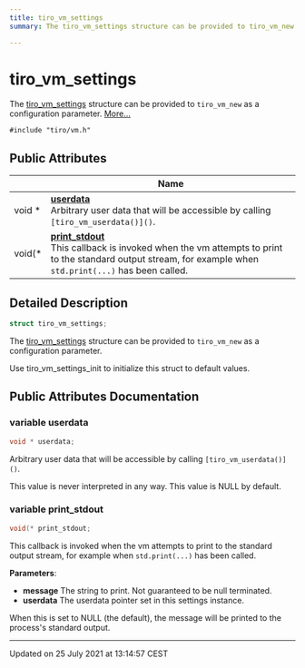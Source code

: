 ```yaml
---
title: tiro_vm_settings
summary: The tiro_vm_settings structure can be provided to tiro_vm_new as a configuration parameter. 

---
```


# tiro_vm_settings



The [tiro_vm_settings]() structure can be provided to `tiro_vm_new` as a configuration parameter.  [More...](#detailed-description)


`#include "tiro/vm.h"`

## Public Attributes

|                | Name           |
| -------------- | -------------- |
| void * | **[userdata](/docs/api/classes/structtiro__vm__settings#variable-userdata)** <br>Arbitrary user data that will be accessible by calling `[tiro_vm_userdata()]()`.  |
| void(* | **[print_stdout](/docs/api/classes/structtiro__vm__settings#variable-print_stdout)** <br>This callback is invoked when the vm attempts to print to the standard output stream, for example when `std.print(...)` has been called.  |

## Detailed Description

```cpp
struct tiro_vm_settings;
```

The [tiro_vm_settings]() structure can be provided to `tiro_vm_new` as a configuration parameter. 

Use tiro_vm_settings_init to initialize this struct to default values. 

## Public Attributes Documentation

### variable userdata

```cpp
void * userdata;
```

Arbitrary user data that will be accessible by calling `[tiro_vm_userdata()]()`. 

This value is never interpreted in any way. This value is NULL by default. 


### variable print_stdout

```cpp
void(* print_stdout;
```

This callback is invoked when the vm attempts to print to the standard output stream, for example when `std.print(...)` has been called. 

**Parameters**: 

  * **message** The string to print. Not guaranteed to be null terminated. 
  * **userdata** The userdata pointer set in this settings instance. 


When this is set to NULL (the default), the message will be printed to the process's standard output.


-------------------------------

Updated on 25 July 2021 at 13:14:57 CEST